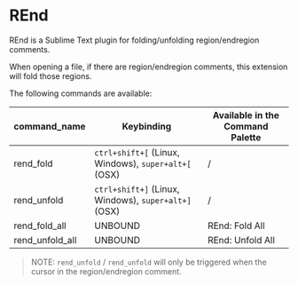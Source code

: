 # REnd

REnd is a Sublime Text plugin for folding/unfolding region/endregion comments.

When opening a file,
if there are region/endregion comments,
this extension will fold those regions.

The following commands are available:

| command_name    | Keybinding                                           | Available in the Command Palette |
|-----------------|------------------------------------------------------|----------------------------------|
| rend_fold       | `ctrl+shift+[` (Linux, Windows), `super+alt+[` (OSX) | /                                |
| rend_unfold     | `ctrl+shift+]` (Linux, Windows), `super+alt+]` (OSX) | /                                |
| rend_fold_all   | UNBOUND                                              | REnd: Fold All                   |
| rend_unfold_all | UNBOUND                                              | REnd: Unfold All                 |


> NOTE: `rend_unfold` / `rend_unfold` will only be triggered when the cursor in the region/endregion comment.